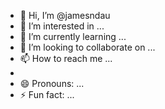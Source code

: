- 👋 Hi, I’m @jamesndau
- 👀 I’m interested in ...
- 🌱 I’m currently learning ...
- 💞️ I’m looking to collaborate on ...
- 📫 How to reach me ...
- 
- 😄 Pronouns: ...
- ⚡ Fun fact: ...

<!---
jamesndau/jamesndau is a ✨ special ✨ repository because its `README.md` (this file) appears on your GitHub profile.
You can click the Preview link to take a look at your changes.
--->
